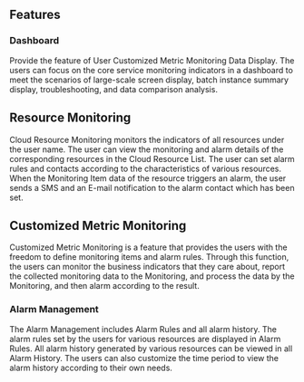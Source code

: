 ## Features
### Dashboard
Provide the feature of User Customized Metric Monitoring Data Display. The users can focus on the core service monitoring indicators in a dashboard to meet the scenarios of large-scale screen display, batch instance summary display, troubleshooting, and data comparison analysis.
## Resource Monitoring
Cloud Resource Monitoring monitors the indicators of all resources under the user name. The user can view the monitoring and alarm details of the corresponding resources in the Cloud Resource List. The user can set alarm rules and contacts according to the characteristics of various resources. When the Monitoring Item data of the resource triggers an alarm, the user sends a SMS and an E-mail notification to the alarm contact which has been set.
## Customized Metric Monitoring
Customized Metric Monitoring is a feature that provides the users with the freedom to define monitoring items and alarm rules. Through this function, the users can monitor the business indicators that they care about, report the collected monitoring data to the Monitoring, and process the data by the Monitoring, and then alarm according to the result.
### Alarm Management
The Alarm Management includes Alarm Rules and all alarm history. The alarm rules set by the users for various resources are displayed in Alarm Rules. All alarm history generated by various resources can be viewed in all Alarm History. The users can also customize the time period to view the alarm history according to their own needs.

